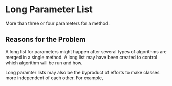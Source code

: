 # Long Parameter List
More than three or four parameters for a method.

## Reasons for the Problem
A long list for parameters might happen after several types of algorithms are merged in a single method. A long list may have been created to control which algorithm will be run and how.

Long paramter lists may also be the byproduct of efforts to make classes more independent of each other. For example,